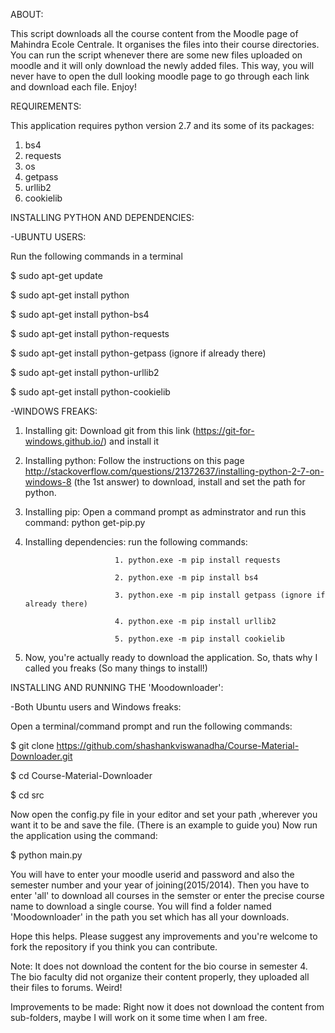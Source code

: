 ABOUT:

This script downloads all the course content from the Moodle page of Mahindra Ecole Centrale. It organises the files into their course directories. You can run the script whenever there are some new files uploaded on moodle and it will only download the newly added files. This way, you will never have to open the dull looking moodle page to go through each link and download each file. Enjoy!

REQUIREMENTS:

This application requires python version 2.7 and its some of its packages:

1. bs4
2. requests
3. os
4. getpass
5. urllib2
6. cookielib

INSTALLING PYTHON AND DEPENDENCIES:

-UBUNTU USERS:

 Run the following commands in a terminal
 
  $ sudo apt-get update
  
  $ sudo apt-get install python
  
  $ sudo apt-get install python-bs4
  
  $ sudo apt-get install python-requests
  
  $ sudo apt-get install python-getpass (ignore if already there)
  
  $ sudo apt-get install python-urllib2
  
  $ sudo apt-get install python-cookielib
            
-WINDOWS FREAKS:

  1. Installing git: Download git from this link (https://git-for-windows.github.io/) and install it
  2. Installing python: Follow the instructions on this page http://stackoverflow.com/questions/21372637/installing-python-2-7-on-windows-8 (the 1st answer) to download, install and set the path for python.
  3. Installing pip: Open a command prompt as adminstrator and run this command: python get-pip.py
  4. Installing dependencies: run the following commands:
  
                             1. python.exe -m pip install requests
                             
                             2. python.exe -m pip install bs4
                             
                             3. python.exe -m pip install getpass (ignore if already there)
                             
                             4. python.exe -m pip install urllib2
                             
                             5. python.exe -m pip install cookielib
                            
                             
  5. Now, you're actually ready to download the application. So, thats why I called you freaks (So many things to install!)


INSTALLING AND RUNNING THE 'Moodownloader':

-Both Ubuntu users and Windows freaks:

 Open a terminal/command prompt and run the following commands:
 
  $ git clone https://github.com/shashankviswanadha/Course-Material-Downloader.git
  
  $ cd Course-Material-Downloader
  
  $ cd src
  
 Now open the config.py file in your editor and set your path ,wherever you want it to be and save the file. (There is an example to guide you)
 Now run the application using the command:
 
  $ python main.py
  
 You will have to enter your moodle userid and password and also the semester number and your year of joining(2015/2014).
 Then you have to enter 'all' to download all courses in the semster or enter the precise course name to download a single course.
 You will find a folder named 'Moodownloader' in the path you set which has all your downloads.
 
 Hope this helps.
 Please suggest any improvements and you're welcome to fork the repository if you think you can contribute.
 
 Note: It does not download the content for the bio course in semester 4. The bio faculty did not organize their content properly, they uploaded all their files to forums. Weird!
       
 Improvements to be made: Right now it does not download the content from sub-folders, maybe I 
                          will work on it some time when I am free.



         
